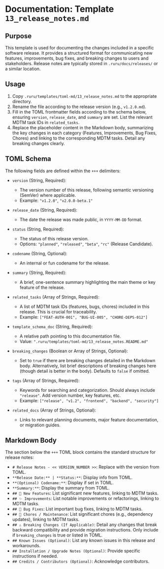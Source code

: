 # Documentation: Template `13_release_notes.md`

## Purpose

This template is used for documenting the changes included in a specific software release. It provides a structured format for communicating new features, improvements, bug fixes, and breaking changes to users and stakeholders. Release notes are typically stored in `.ruru/docs/releases/` or a similar location.

## Usage

1.  Copy `.ruru/templates/toml-md/13_release_notes.md` to the appropriate directory.
2.  Rename the file according to the release version (e.g., `v1.2.0.md`).
3.  Fill in the TOML frontmatter fields according to the schema below, ensuring `version`, `release_date`, and `summary` are set. List the relevant MDTM task IDs in `related_tasks`.
4.  Replace the placeholder content in the Markdown body, summarizing the key changes in each category (Features, Improvements, Bug Fixes, Chores) and linking to the corresponding MDTM tasks. Detail any breaking changes clearly.

## TOML Schema

The following fields are defined within the `+++` delimiters:

*   `version` (String, Required):
    *   The version number of this release, following semantic versioning (SemVer) where applicable.
    *   Example: `"v1.2.0"`, `"v2.0.0-beta.1"`

*   `release_date` (String, Required):
    *   The date the release was made public, in `YYYY-MM-DD` format.

*   `status` (String, Required):
    *   The status of this release version.
    *   Options: `"planned"`, `"released"`, `"beta"`, `"rc"` (Release Candidate).

*   `codename` (String, Optional):
    *   An internal or fun codename for the release.

*   `summary` (String, Required):
    *   A brief, one-sentence summary highlighting the main theme or key feature of the release.

*   `related_tasks` (Array of Strings, Required):
    *   A list of MDTM task IDs (features, bugs, chores) included in this release. This is crucial for traceability.
    *   Example: `["FEAT-AUTH-001", "BUG-UI-005", "CHORE-DEPS-012"]`

*   `template_schema_doc` (String, Required):
    *   A relative path pointing to this documentation file.
    *   Value: `".ruru/templates/toml-md/13_release_notes.README.md"`

*   `breaking_changes` (Boolean or Array of Strings, Optional):
    *   Set to `true` if there are breaking changes detailed in the Markdown body. Alternatively, list brief descriptions of breaking changes here (though detail is better in the body). Defaults to `false` if omitted.

*   `tags` (Array of Strings, Required):
    *   Keywords for searching and categorization. Should always include `"release"`. Add version number, key features, etc.
    *   Example: `["release", "v1.2", "frontend", "backend", "security"]`

*   `related_docs` (Array of Strings, Optional):
    *   Links to relevant planning documents, major feature documentation, or migration guides.

## Markdown Body

The section below the `+++` TOML block contains the standard structure for release notes:

*   `# Release Notes - << VERSION_NUMBER >>`: Replace with the version from TOML.
*   `**Release Date:** | **Status:**`: Display info from TOML.
*   `**(Optional) Codename:**`: Display if set in TOML.
*   `**Summary:**`: Display the summary from TOML.
*   `## 🚀 New Features`: List significant new features, linking to MDTM tasks.
*   `## ✨ Improvements`: List notable improvements or refactorings, linking to MDTM tasks.
*   `## 🐛 Bug Fixes`: List important bug fixes, linking to MDTM tasks.
*   `## 🧹 Chores / Maintenance`: List significant chores (e.g., dependency updates), linking to MDTM tasks.
*   `## ⚠️ Breaking Changes (If Applicable)`: Detail any changes that break backward compatibility and provide migration instructions. Only include if `breaking_changes` is true or listed in TOML.
*   `## Known Issues (Optional)`: List any known issues in this release and workarounds.
*   `## Installation / Upgrade Notes (Optional)`: Provide specific instructions if needed.
*   `## Credits / Contributors (Optional)`: Acknowledge contributors.